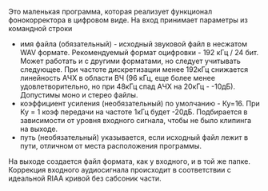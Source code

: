 Это маленькая программа, которая реализует функционал фонокорректора в цифровом виде.
На вход принимает параметры из командной строки
- имя файла (обязательный) - исходный звуковой файл в несжатом WAV формате. Рекомендуемый формат оцифровки - 192 кГц / 24 бит.
Может работать и с другими форматами, но следует учитывать следующее. При частоте дискретизации менее 192кГц снижается
линейность АЧХ в области ВЧ (96 кГц, еще более менее удовлетворительно, но при 48кГц спад АЧХ на 20кГц -  -10дБ).
Допустимы моно и стерео файлы.
- коэффициент усиления (необязательный) по умолчанию - Ку=16. При Ку = 1 коэф передачи на частоте 1кГц будет -20дБ. Подбирается
в зависимости от уровня входного сигнала, чтобы не было клипинга на выходе.
- путь (необязательный) указывается, если исходный файл лежит в пути, отличном от места расположения программы.

На выходе создается файл формата, как у входного, и в той же папке. 
Коррекция входного аудиосигнала происходит в соответствии с идеальной RIAA кривой без сабсоник части.
